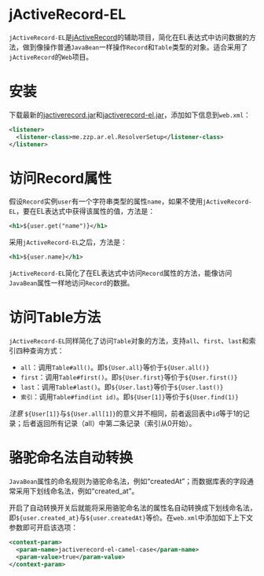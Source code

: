 # jActiveRecord-EL

`jActiveRecord-EL`是[jActiveRecord](https://github.com/redraiment/jactiverecord)的辅助项目，简化在EL表达式中访问数据的方法，做到像操作普通`JavaBean`一样操作`Record`和`Table`类型的对象。适合采用了`jActiveRecord`的`Web`项目。

# 安装

下载最新的[jactiverecord.jar](https://github.com/redraiment/jactiverecord)和[jactiverecord-el.jar](https://github.com/redraiment/jactiverecord-el)，添加如下信息到`web.xml`：

```xml
<listener>
  <listener-class>me.zzp.ar.el.ResolverSetup</listener-class>
</listener>
```

# 访问Record属性

假设`Record`实例`user`有一个字符串类型的属性`name`，如果不使用`jActiveRecord-EL`，要在EL表达式中获得该属性的值，方法是：

```xml
<h1>${user.get("name")}</h1>
```

采用`jActiveRecord-EL`之后，方法是：

```xml
<h1>${user.name}</h1>
```

`jActiveRecord-EL`简化了在EL表达式中访问`Record`属性的方法，能像访问`JavaBean`属性一样地访问`Record`的数据。

# 访问Table方法

`jActiveRecord-EL`同样简化了访问`Table`对象的方法，支持`all`、`first`、`last`和索引四种查询方式：

* `all`：调用`Table#all()`。即`${User.all}`等价于`${User.all()}`
* `first`：调用`Table#first()`。即`${User.first}`等价于`${User.first()}`
* `last`：调用`Table#last()`。即`${User.last}`等价于`${User.last()}`
* `索引`：调用`Table#find(int id)`。即`${User[1]}`等价于`${User.find(1)}`

*注意* `${User[1]}`与`${User.all[1]}`的意义并不相同，前者返回表中`id`等于1的记录；后者返回所有记录（all）中第*二*条记录（索引从0开始）。

# 骆驼命名法自动转换

`JavaBean`属性的命名规则为骆驼命名法，例如“createdAt”；而数据库表的字段通常采用下划线命名法，例如“created_at”。

开启了自动转换开关后就能将采用骆驼命名法的属性名自动转换成下划线命名法，即`${user.created_at}`与`${user.createdAt}`等价。在`web.xml`中添加如下上下文参数即可开启该选项：

```xml
<context-param>
  <param-name>jactiverecord-el-camel-case</param-name>
  <param-value>true</param-value>
</context-param>
```
